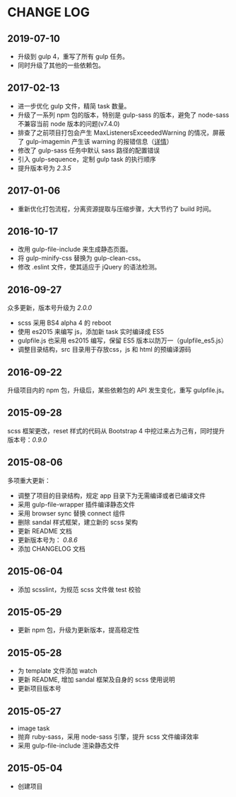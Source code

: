 # CHANGE LOG

## 2019-07-10
- 升级到 gulp 4，重写了所有 gulp 任务。
- 同时升级了其他的一些依赖包。

## 2017-02-13
- 进一步优化 gulp 文件，精简 task 数量。
- 升级了一系列 npm 包的版本，特别是 gulp-sass 的版本，避免了 node-sass 不兼容当前 node 版本的问题(v7.4.0)
- 排查了之前项目打包会产生 MaxListenersExceededWarning 的情况，屏蔽了 gulp-imagemin 产生该 warning 的报错信息（[详情](https://github.com/sindresorhus/gulp-imagemin/issues/237)）
- 修改了 gulp-sass 任务中默认 sass 路径的配置错误
- 引入 gulp-sequence，定制 gulp task 的执行顺序
- 提升版本号为 _2.3.5_

## 2017-01-06
- 重新优化打包流程，分离资源提取与压缩步骤，大大节约了 build 时间。

## 2016-10-17
- 改用 gulp-file-include 来生成静态页面。
- 将 gulp-minify-css 替换为 gulp-clean-css。
- 修改 .eslint 文件，使其适应于 jQuery 的语法检测。

## 2016-09-27
众多更新，版本号升级为 _2.0.0_

- scss 采用 BS4 alpha 4 的 reboot
- 使用 es2015 来编写 js，添加新 task 实时编译成 ES5
- gulpfile.js 也采用 es2015 编写，保留 ES5 版本以防万一（gulpfile_es5.js）
- 调整目录结构，src 目录用于存放css，js 和 html 的预编译源码

## 2016-09-22
升级项目内的 npm 包，升级后，某些依赖包的 API 发生变化，重写 gulpfile.js。

## 2015-09-28
scss 框架更改，reset 样式的代码从 Bootstrap 4 中挖过来占为己有，同时提升版本号：_0.9.0_

## 2015-08-06
多项重大更新：

* 调整了项目的目录结构，规定 app 目录下为无需编译或者已编译文件
* 采用 gulp-file-wrapper 插件编译静态文件
* 采用 browser sync 替换 connect 组件
* 删除 sandal 样式框架，建立新的 scss 架构
* 更新 README 文档
* 更新版本号为： _0.8.6_
* 添加 CHANGELOG 文档

## 2015-06-04
* 添加 scsslint，为规范 scss 文件做 test 校验

## 2015-05-29
* 更新 npm 包，升级为更新版本，提高稳定性

## 2015-05-28
* 为 template 文件添加 watch
* 更新 README, 增加 sandal 框架及自身的 scss 使用说明
* 更新项目版本号

## 2015-05-27
* image task
* 抛弃 ruby-sass，采用 node-sass 引擎，提升 scss 文件编译效率
* 采用 gulp-file-include 渲染静态文件

## 2015-05-04
* 创建项目
